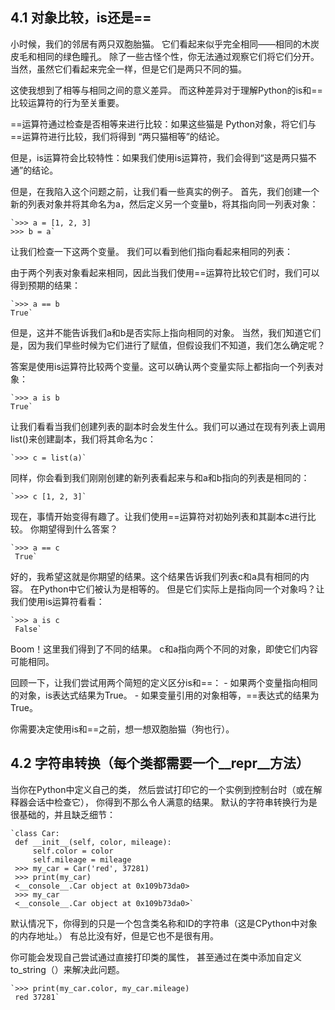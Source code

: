 ## 4.1 对象比较，is还是==

小时候，我们的邻居有两只双胞胎猫。
它们看起来似乎完全相同——相同的木炭皮毛和相同的绿色瞳孔。
除了一些古怪个性，你无法通过观察它们将它们分开。
当然，虽然它们看起来完全一样，但是它们是两只不同的猫。

这使我想到了相等与相同之间的意义差异。
而这种差异对于理解Python的is和==比较运算符的行为至关重要。

==运算符通过检查是否相等来进行比较：如果这些猫是
Python对象，将它们与==运算符进行比较，我们将得到
“两只猫相等”的结论。

但是，is运算符会比较特性：如果我们使用is运算符，我们会得到“这是两只猫不通”的结论。

但是，在我陷入这个问题之前，让我们看一些真实的例子。
首先，我们创建一个新的列表对象并将其命名为a，然后定义另一个变量b，将其指向同一列表对象：
    
    `>>> a = [1, 2, 3]
    >>> b = a`

让我们检查一下这两个变量。
我们可以看到他们指向看起来相同的列表：

由于两个列表对象看起来相同，因此当我们使用==运算符比较它们时，我们可以得到预期的结果：

    `>>> a == b
    True`


但是，这并不能告诉我们a和b是否实际上指向相同的对象。
当然，我们知道它们是，因为我们早些时候为它们进行了赋值，但假设我们不知道，我们怎么确定呢？

答案是使用is运算符比较两个变量。这可以确认两个变量实际上都指向一个列表对象：

    `>>> a is b
    True`

让我们看看当我们创建列表的副本时会发生什么。我们可以通过在现有列表上调用list()来创建副本，我们将其命名为c：

    `>>> c = list(a)`
    
同样，你会看到我们刚刚创建的新列表看起来与和a和b指向的列表是相同的：

    `>>> c [1, 2, 3]`
    
现在，事情开始变得有趣了。让我们使用==运算符对初始列表和其副本c进行比较。
你期望得到什么答案？

    `>>> a == c
     True`
     
好的，我希望这就是你期望的结果。这个结果告诉我们列表c和a具有相同的内容。
在Python中它们被认为是相等的。
但是它们实际上是指向同一个对象吗？让我们使用is运算符看看：

    `>>> a is c
     False`
     
Boom！这里我们得到了不同的结果。
c和a指向两个不同的对象，即使它们内容可能相同。

回顾一下，让我们尝试用两个简短的定义区分is和==：
    - 如果两个变量指向相同的对象，is表达式结果为True。
    - 如果变量引用的对象相等，==表达式的结果为True。
    
你需要决定使用is和==之前，想一想双胞胎猫（狗也行）。

## 4.2 字符串转换（每个类都需要一个__repr__方法）

当你在Python中定义自己的类，
然后尝试打印它的一个实例到控制台时（或在解释器会话中检查它），
你得到不那么令人满意的结果。
默认的字符串转换行为是很基础的，并且缺乏细节：

    `class Car:
     def __init__(self, color, mileage):
         self.color = color
         self.mileage = mileage
     >>> my_car = Car('red', 37281)
     >>> print(my_car)
     <__console__.Car object at 0x109b73da0>
     >>> my_car
     <__console__.Car object at 0x109b73da0>`

默认情况下，你得到的只是一个包含类名称和ID的字符串（这是CPython中对象的内存地址。）
有总比没有好，但是它也不是很有用。

你可能会发现自己尝试通过直接打印类的属性，
甚至通过在类中添加自定义to_string（）来解决此问题。

    `>>> print(my_car.color, my_car.mileage)
     red 37281`







